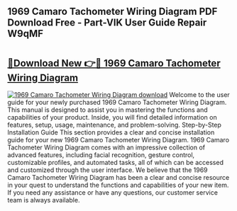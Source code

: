 ## 1969 Camaro Tachometer Wiring Diagram PDF Download Free - Part-VlK User Guide Repair W9qMF

# <h2><a href="http://dfpkf4c.blite.top/?on=1969+Camaro+Tachometer+Wiring+Diagram">🔗Download New 👉🔴 1969 Camaro Tachometer Wiring Diagram</a></h2>

[![1969 Camaro Tachometer Wiring Diagram download](https://i.imgur.com/lujVjoI.png)](http://dfpkf4c.blite.top/?on=1969+Camaro+Tachometer+Wiring+Diagram)
Welcome to the user guide for your newly purchased 1969 Camaro Tachometer Wiring Diagram. This manual is designed to assist you in mastering the functions and capabilities of your product. Inside, you will find detailed information on features, setup, usage, maintenance, and problem-solving. Step-by-Step Installation Guide This section provides a clear and concise installation guide for your new 1969 Camaro Tachometer Wiring Diagram. 1969 Camaro Tachometer Wiring Diagram comes with an impressive collection of advanced features, including facial recognition, gesture control, customizable profiles, and automated tasks, all of which can be accessed and customized through the user interface. We believe that the 1969 Camaro Tachometer Wiring Diagram has been a clear and concise resource in your quest to understand the functions and capabilities of your new item. If you need any assistance or have any questions, our customer service team is always available.

